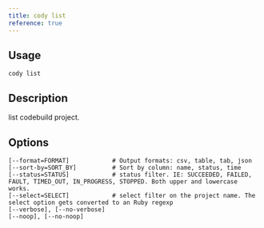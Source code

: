 ```yaml
---
title: cody list
reference: true
---
```


## Usage

    cody list

## Description

list codebuild project.


## Options

```
[--format=FORMAT]            # Output formats: csv, table, tab, json
[--sort-by=SORT_BY]          # Sort by column: name, status, time
[--status=STATUS]            # status filter. IE: SUCCEEDED, FAILED, FAULT, TIMED_OUT, IN_PROGRESS, STOPPED. Both upper and lowercase works.
[--select=SELECT]            # select filter on the project name. The select option gets converted to an Ruby regexp
[--verbose], [--no-verbose]  
[--noop], [--no-noop]        
```

